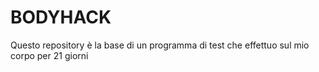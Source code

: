 # BODYHACK
Questo repository è la base di un programma di test che effettuo sul mio corpo per 21 giorni
